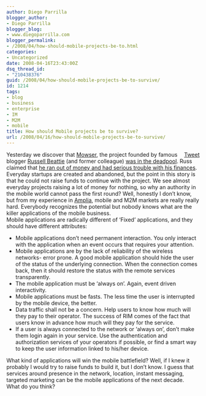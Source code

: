 ```yaml
---
author: Diego Parrilla
blogger_author:
- Diego Parrilla
blogger_blog:
- www.diegoparrilla.com
blogger_permalink:
- /2008/04/how-should-mobile-projects-be-to.html
categories:
- Uncategorized
date: 2008-04-16T23:43:00Z
dsq_thread_id:
- "210438376"
guid: /2008/04/how-should-mobile-projects-be-to-survive/
id: 1214
tags:
- blog
- business
- enterprise
- IM
- M2M
- mobile
title: How should Mobile projects be to survive?
url: /2008/04/16/how-should-mobile-projects-be-to-survive/
---
```


<div style="float: right; margin-left: 10px;">
  <a href="https://twitter.com/share" class="twitter-share-button" data-via="nubeblog" data-hashtags="blog,business,enterprise,IM,M2M,mobile" data-count="vertical" data-url="/2008/04/16/how-should-mobile-projects-be-to-survive/">Tweet</a>
</div>

Yesterday we discover that [Mowser](http://www.mowser.com/), the project founded by famous blogger [Russell Beattie](http://www.russellbeattie.com/) (and former colleague) [was in the deadpool](http://www.techcrunch.com/2008/04/14/hungry-founder-puts-mowser-in-the-deadpool/). Russ claimed that [he ran out of money and had serious trouble with his finances](http://www.russellbeattie.com/blog/the-end-of-mowser).  
Everyday startups are created and abandoned, but the point in this story is that he could not raise funds to continue with the project. We see almost everyday projects raising a lot of money for nothing, so why an authority in the mobile world cannot pass the first round? Well, honestly I don&#8217;t know, but from my experience in [Amplia](http://www.amplia.es/), mobile and M2M markets are really really hard. Everybody recognizes the potential but nobody knows what are the killer applications of the mobile business.  
Mobile applications are radically different of &#8216;Fixed&#8217; applications, and they should have different attributes: 

  * Mobile applications don&#8217;t need permanent interaction. You only interact with the application when an event occurs that requires your attention. 
  * Mobile applications are by the lack of reliability of the wireless networks- error prone. A good mobile application should hide the user of the status of the underlying connection. When the connection comes back, then it should restore the status with the remote services transparently. 
  * The mobile application must be &#8216;always on&#8217;. Again, event driven interactivity.
  * Mobile applications must be fasts. The less time the user is interrupted by the mobile device, the better.
  * Data traffic shall not be a concern. Help users to know how much will they pay to their operator. The success of RIM comes of the fact that users know in advance how much will they pay for the service.
  * If a user is always connected to the network or &#8216;always on&#8217;, don&#8217;t make them login again in your service. Use the authentication and authorization services of your operators if possible, or find a smart way to keep the user information linked to his/her device.

What kind of applications will win the mobile battlefield? Well, if I knew it probably I would try to raise funds to build it, but I don&#8217;t know. I guess that services around presence in the network, location, instant messaging, targeted marketing can be the mobile applications of the next decade.  
What do you think?
